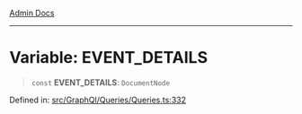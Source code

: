 [Admin Docs](/)

***

# Variable: EVENT\_DETAILS

> `const` **EVENT\_DETAILS**: `DocumentNode`

Defined in: [src/GraphQl/Queries/Queries.ts:332](https://github.com/PalisadoesFoundation/talawa-admin/blob/main/src/GraphQl/Queries/Queries.ts#L332)
